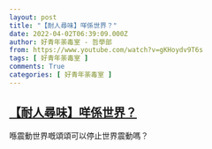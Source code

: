```yaml
---
layout: post
title: "【耐人尋味】咩係世界？"
date: 2022-04-02T06:39:09.000Z
author: 好青年荼毒室 - 哲學部
from: https://www.youtube.com/watch?v=gKHoydv9T6s
tags: [ 好青年荼毒室 ]
comments: True
categories: [ 好青年荼毒室 ]
---
```

<!--1648881549000-->
[【耐人尋味】咩係世界？](https://www.youtube.com/watch?v=gKHoydv9T6s)
------

<div>
喺震動世界嘅頌頌可以停止世界震動嗎？
</div>
